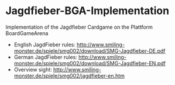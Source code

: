 # Jagdfieber-BGA-Implementation
Implementation of the Jagdfieber Cardgame on the Plattform BoardGameArena
- English JagdFieber rules: http://www.smiling-monster.de/spiele/smg002/download/SMG-Jagdfieber-DE.pdf
- German JagdFieber rules: http://www.smiling-monster.de/spiele/smg002/download/SMG-Jagdfieber-EN.pdf
- Overview sight: http://www.smiling-monster.de/spiele/smg002/jagdfieber-en.htm
